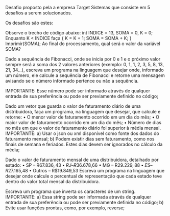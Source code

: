 Desafio proposto pela a empresa Target Sistemas que consiste em 5 desafios a serem solucionados.

Os desafios são estes:

Observe o trecho de código abaixo: int INDICE = 13, SOMA = 0, K = 0; Enquanto K < INDICE faça { K = K + 1; SOMA = SOMA + K; } Imprimir(SOMA); Ao final do processamento, qual será o valor da variável SOMA?

Dado a sequência de Fibonacci, onde se inicia por 0 e 1 e o próximo valor sempre será a soma dos 2 valores anteriores (exemplo: 0, 1, 1, 2, 3, 5, 8, 13, 21, 34...), escreva um programa na linguagem que desejar onde, informado um número, ele calcule a sequência de Fibonacci e retorne uma mensagem avisando se o número informado pertence ou não a sequência.

IMPORTANTE: Esse número pode ser informado através de qualquer entrada de sua preferência ou pode ser previamente definido no código;

Dado um vetor que guarda o valor de faturamento diário de uma distribuidora, faça um programa, na linguagem que desejar, que calcule e retorne: • O menor valor de faturamento ocorrido em um dia do mês; • O maior valor de faturamento ocorrido em um dia do mês; • Número de dias no mês em que o valor de faturamento diário foi superior à média mensal.
IMPORTANTE: a) Usar o json ou xml disponível como fonte dos dados do faturamento mensal; b) Podem existir dias sem faturamento, como nos finais de semana e feriados. Estes dias devem ser ignorados no cálculo da média;

Dado o valor de faturamento mensal de uma distribuidora, detalhado por estado: • SP – R$67.836,43 • RJ – R$36.678,66 • MG – R$29.229,88 • ES – R$27.165,48 • Outros – R$19.849,53
Escreva um programa na linguagem que desejar onde calcule o percentual de representação que cada estado teve dentro do valor total mensal da distribuidora.  

Escreva um programa que inverta os caracteres de um string.
IMPORTANTE: a) Essa string pode ser informada através de qualquer entrada de sua preferência ou pode ser previamente definida no código; b) Evite usar funções prontas, como, por exemplo, reverse;
